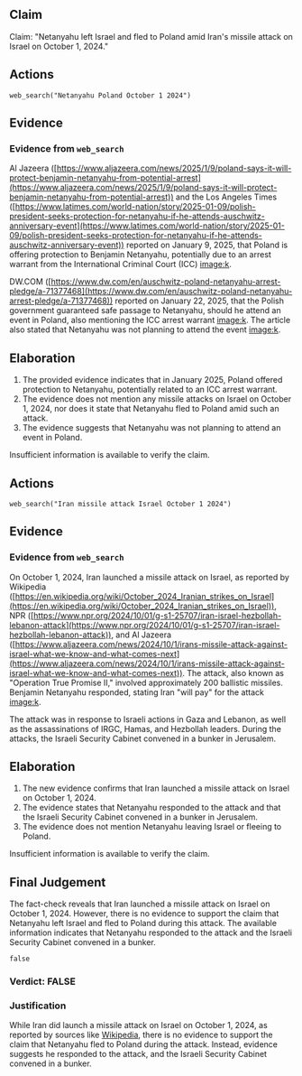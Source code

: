 ## Claim
Claim: "Netanyahu left Israel and fled to Poland amid Iran's missile attack on Israel on October 1, 2024."

## Actions
```
web_search("Netanyahu Poland October 1 2024")
```

## Evidence
### Evidence from `web_search`
Al Jazeera ([https://www.aljazeera.com/news/2025/1/9/poland-says-it-will-protect-benjamin-netanyahu-from-potential-arrest](https://www.aljazeera.com/news/2025/1/9/poland-says-it-will-protect-benjamin-netanyahu-from-potential-arrest)) and the Los Angeles Times ([https://www.latimes.com/world-nation/story/2025-01-09/polish-president-seeks-protection-for-netanyahu-if-he-attends-auschwitz-anniversary-event](https://www.latimes.com/world-nation/story/2025-01-09/polish-president-seeks-protection-for-netanyahu-if-he-attends-auschwitz-anniversary-event)) reported on January 9, 2025, that Poland is offering protection to Benjamin Netanyahu, potentially due to an arrest warrant from the International Criminal Court (ICC) <image:k>.

DW.COM ([https://www.dw.com/en/auschwitz-poland-netanyahu-arrest-pledge/a-71377468](https://www.dw.com/en/auschwitz-poland-netanyahu-arrest-pledge/a-71377468)) reported on January 22, 2025, that the Polish government guaranteed safe passage to Netanyahu, should he attend an event in Poland, also mentioning the ICC arrest warrant <image:k>. The article also stated that Netanyahu was not planning to attend the event <image:k>.


## Elaboration
1.  The provided evidence indicates that in January 2025, Poland offered protection to Netanyahu, potentially related to an ICC arrest warrant.
2.  The evidence does not mention any missile attacks on Israel on October 1, 2024, nor does it state that Netanyahu fled to Poland amid such an attack.
3.  The evidence suggests that Netanyahu was not planning to attend an event in Poland.

Insufficient information is available to verify the claim.


## Actions
```
web_search("Iran missile attack Israel October 1 2024")
```

## Evidence
### Evidence from `web_search`
On October 1, 2024, Iran launched a missile attack on Israel, as reported by Wikipedia ([https://en.wikipedia.org/wiki/October_2024_Iranian_strikes_on_Israel](https://en.wikipedia.org/wiki/October_2024_Iranian_strikes_on_Israel)), NPR ([https://www.npr.org/2024/10/01/g-s1-25707/iran-israel-hezbollah-lebanon-attack](https://www.npr.org/2024/10/01/g-s1-25707/iran-israel-hezbollah-lebanon-attack)), and Al Jazeera ([https://www.aljazeera.com/news/2024/10/1/irans-missile-attack-against-israel-what-we-know-and-what-comes-next](https://www.aljazeera.com/news/2024/10/1/irans-missile-attack-against-israel-what-we-know-and-what-comes-next)). The attack, also known as "Operation True Promise II," involved approximately 200 ballistic missiles. Benjamin Netanyahu responded, stating Iran "will pay" for the attack <image:k>.

The attack was in response to Israeli actions in Gaza and Lebanon, as well as the assassinations of IRGC, Hamas, and Hezbollah leaders. During the attacks, the Israeli Security Cabinet convened in a bunker in Jerusalem.


## Elaboration
1.  The new evidence confirms that Iran launched a missile attack on Israel on October 1, 2024.
2.  The evidence states that Netanyahu responded to the attack and that the Israeli Security Cabinet convened in a bunker in Jerusalem.
3.  The evidence does not mention Netanyahu leaving Israel or fleeing to Poland.

Insufficient information is available to verify the claim.


## Final Judgement
The fact-check reveals that Iran launched a missile attack on Israel on October 1, 2024. However, there is no evidence to support the claim that Netanyahu left Israel and fled to Poland during this attack. The available information indicates that Netanyahu responded to the attack and the Israeli Security Cabinet convened in a bunker.

`false`

### Verdict: FALSE

### Justification
While Iran did launch a missile attack on Israel on October 1, 2024, as reported by sources like [Wikipedia](https://en.wikipedia.org/wiki/October_2024_Iranian_strikes_on_Israel), there is no evidence to support the claim that Netanyahu fled to Poland during the attack. Instead, evidence suggests he responded to the attack, and the Israeli Security Cabinet convened in a bunker.
